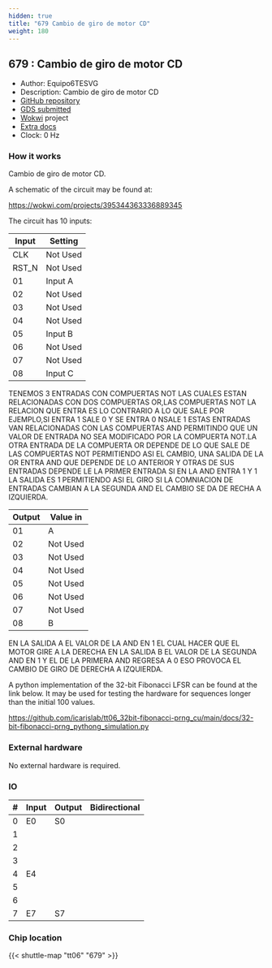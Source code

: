 ```yaml
---
hidden: true
title: "679 Cambio de giro de motor CD"
weight: 180
---
```


## 679 : Cambio de giro de motor CD

* Author: Equipo6TESVG
* Description: Cambio de giro de motor CD
* [GitHub repository](https://github.com/JuanSebastianMoya7/tt06-32b_fibonacci)
* [GDS submitted](https://github.com/JuanSebastianMoya7/tt06-32b_fibonacci/actions/runs/8757522643)
* [Wokwi](https://wokwi.com/projects/395615790979120129) project
* [Extra docs](None)
* Clock: 0 Hz

<!----

This file is used to generate your project datasheet. Please fill in the information below and delete any unused
sections.

You can also include images in this folder and reference them in the markdown. Each image must be less than
512 kb in size, and the combined size of all images must be less than 1 MB.
-->


### How it works

Cambio de giro de motor CD.

A schematic of the circuit may be found at:

https://wokwi.com/projects/395344363336889345

The circuit has 10 inputs:

| Input    | Setting                     |
| -------- | -------                     |
| CLK      | Not Used                    |
| RST_N    | Not Used                    |
| 01       | Input A                     |
| 02       | Not Used                    |
| 03       | Not Used                    |
| 04       | Not Used                    |
| 05       | Input B                     |
| 06       | Not Used                    |
| 07       | Not Used                    |
| 08       | Input C                     |

TENEMOS 3 ENTRADAS CON COMPUERTAS NOT LAS CUALES ESTAN RELACIONADAS CON DOS COMPUERTAS OR,LAS COMPUERTAS NOT LA RELACION QUE ENTRA ES LO CONTRARIO A LO QUE SALE POR EJEMPLO,SI ENTRA 1 SALE 0 Y SE ENTRA 0 NSALE 1 ESTAS ENTRADAS VAN RELACIONADAS CON LAS COMPUERTAS AND PERMITINDO QUE UN VALOR DE ENTRADA NO SEA MODIFICADO POR LA COMPUERTA NOT.LA OTRA ENTRADA DE LA COMPUERTA OR DEPENDE DE LO QUE SALE DE LAS COMPUERTAS NOT PERMITIENDO ASI EL CAMBIO, UNA SALIDA DE LA OR ENTRA AND QUE DEPENDE DE LO ANTERIOR Y OTRAS DE SUS ENTRADAS DEPENDE LE LA PRIMER ENTRADA SI EN LA AND ENTRA 1 Y 1 LA SALIDA ES 1 PERMITIENDO ASI EL GIRO SI LA COMNIACION DE ENTRADAS CAMBIAN A LA SEGUNDA AND EL CAMBIO SE DA DE RECHA A IZQUIERDA.

| Output   | Value in    |
| -------- | -------     |
| 01       | A           |
| 02       | Not Used    |
| 03       | Not Used    |
| 04       | Not Used    |
| 05       | Not Used    |
| 06       | Not Used    |
| 07       | Not Used    |
| 08       | B           |

EN LA SALIDA A EL VALOR DE LA AND EN 1 EL CUAL HACER QUE EL MOTOR GIRE A LA DERECHA
EN LA SALIDA B EL VALOR DE LA SEGUNDA AND EN 1 Y EL DE LA PRIMERA AND REGRESA A 0 ESO PROVOCA EL CAMBIO DE GIRO DE DERECHA A IZQUIERDA.

A python implementation of the 32-bit Fibonacci LFSR can be found at the link below. It may be used for testing the hardware for sequences longer than the initial 100 values.

https://github.com/icarislab/tt06_32bit-fibonacci-prng_cu/main/docs/32-bit-fibonacci-prng_pythong_simulation.py

### External hardware

No external hardware is required.


### IO

| # | Input          | Output         | Bidirectional   |
| - | -------------- | -------------- | --------------- |
| 0 | E0 | S0 |  |
| 1 |  |  |  |
| 2 |  |  |  |
| 3 |  |  |  |
| 4 | E4 |  |  |
| 5 |  |  |  |
| 6 |  |  |  |
| 7 | E7 | S7 |  |

### Chip location

{{< shuttle-map "tt06" "679" >}}
